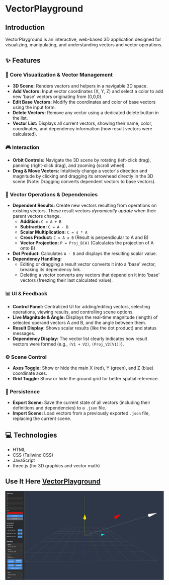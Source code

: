 # VectorPlayground

## Introduction

VectorPlayground is an interactive, web-based 3D application designed for visualizing, manipulating, and understanding vectors and vector operations.

## ✨ Features

### 🧭 Core Visualization & Vector Management

* **3D Scene:** Renders vectors and helpers in a navigable 3D space.
* **Add Vectors:** Input vector coordinates (X, Y, Z) and select a color to add new 'base' vectors originating from (0,0,0).
* **Edit Base Vectors:** Modify the coordinates and color of base vectors using the input form.
* **Delete Vectors:** Remove any vector using a dedicated delete button in the list.
* **Vector List:** Displays all current vectors, showing their name, color, coordinates, and dependency information (how result vectors were calculated).

### 🎮 Interaction

* **Orbit Controls:** Navigate the 3D scene by rotating (left-click drag), panning (right-click drag), and zooming (scroll wheel).
* **Drag & Move Vectors:** Intuitively change a vector's direction and magnitude by clicking and dragging its arrowhead directly in the 3D scene (Note: Dragging converts dependent vectors to base vectors).

### 🧮 Vector Operations & Dependencies

* **Dependent Results:** Create new vectors resulting from operations on existing vectors. These result vectors *dynamically update* when their parent vectors change.
    * **Addition:** `C = A + B`
    * **Subtraction:** `C = A - B`
    * **Scalar Multiplication:** `C = s * A`
    * **Cross Product:** `C = A x B` (Result is perpendicular to A and B)
    * **Vector Projection:** `P = Proj_B(A)` (Calculates the projection of A onto B)
* **Dot Product:** Calculates `A · B` and displays the resulting scalar value.
* **Dependency Handling:**
    * Editing or dragging a result vector converts it into a 'base' vector, breaking its dependency link.
    * Deleting a vector converts any vectors that depend on it into 'base' vectors (freezing their last calculated value).

### 📊 UI & Feedback

* **Control Panel:** Centralized UI for adding/editing vectors, selecting operations, viewing results, and controlling scene options.
* **Live Magnitude & Angle:** Displays the real-time magnitude (length) of selected operand vectors A and B, and the angle between them.
* **Result Display:** Shows scalar results (like the dot product) and status messages.
* **Dependency Display:** The vector list clearly indicates how result vectors were formed (e.g., `(V1 + V2)`, `(Proj_V2(V1))`).

### ⚙️ Scene Control

* **Axes Toggle:** Show or hide the main X (red), Y (green), and Z (blue) coordinate axes.
* **Grid Toggle:** Show or hide the ground grid for better spatial reference.

### 💾 Persistence

* **Export Scene:** Save the current state of all vectors (including their definitions and dependencies) to a `.json` file.
* **Import Scene:** Load vectors from a previously exported `.json` file, replacing the current scene.

## 💻 Technologies

* HTML
* CSS (Tailwind CSS)
* JavaScript
* three.js (for 3D graphics and vector math)

## Use It Here [VectorPlayground](https://git-aarya.github.io/VectorPlayground/)

![VectorPlayground Screenshot](main_page.png)



